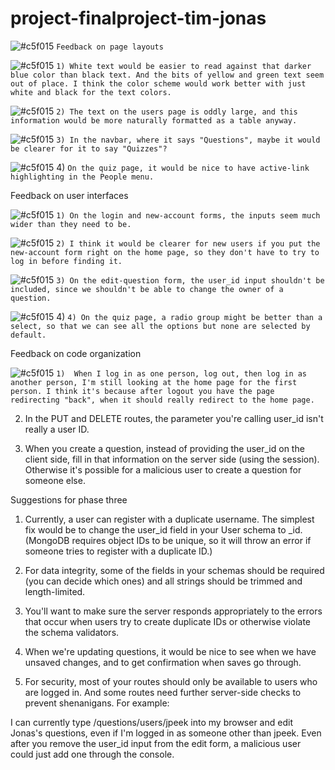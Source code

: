# project-finalproject-tim-jonas

![#c5f015](https://via.placeholder.com/15/c5f015/000000?text=+) `Feedback on page layouts`


![#c5f015](https://via.placeholder.com/15/c5f015/000000?text=+) `1) White text would be easier to read against that darker blue color than black text. And the bits of yellow and green text seem out of place. I think the color scheme would work better with just white and black for the text colors.`


![#c5f015](https://via.placeholder.com/15/c5f015/000000?text=+) `2) The text on the users page is oddly large, and this information would be more naturally formatted as a table anyway.`


![#c5f015](https://via.placeholder.com/15/c5f015/000000?text=+) `3) In the navbar, where it says "Questions", maybe it would be clearer for it to say "Quizzes"?`


![#c5f015](https://via.placeholder.com/15/c5f015/000000?text=+) 4) `On the quiz page, it would be nice to have active-link highlighting in the People menu.`


Feedback on user interfaces


![#c5f015](https://via.placeholder.com/15/c5f015/000000?text=+) `1) On the login and new-account forms, the inputs seem much wider than they need to be.`


![#c5f015](https://via.placeholder.com/15/c5f015/000000?text=+) `2) I think it would be clearer for new users if you put the new-account form right on the home page, so they don't have to try to log in before finding it.`

![#c5f015](https://via.placeholder.com/15/c5f015/000000?text=+) `3) On the edit-question form, the user_id input shouldn't be included, since we shouldn't be able to change the owner of a question.`

![#c5f015](https://via.placeholder.com/15/c5f015/000000?text=+) 4) `4) On the quiz page, a radio group might be better than a select, so that we can see all the options but none are selected by default.`

Feedback on code organization

![#c5f015](https://via.placeholder.com/15/c5f015/000000?text=+) `1)  When I log in as one person, log out, then log in as another person, I'm still looking at the home page for the first person. I think it's because after logout you have the page redirecting "back", when it should really redirect to the home page.`

2) In the PUT and DELETE routes, the parameter you're calling user_id isn't really a user ID.

3) When you create a question, instead of providing the user_id on the client side, fill in that information on the server side (using the session). Otherwise it's possible for a malicious user to create a question for someone else.

Suggestions for phase three

1) Currently, a user can register with a duplicate username. The simplest fix would be to change the user_id field in your User schema to _id. (MongoDB requires object IDs to be unique, so it will throw an error if someone tries to register with a duplicate ID.)



2) For data integrity, some of the fields in your schemas should be required (you can decide which ones) and all strings should be trimmed and length-limited.



3) You'll want to make sure the server responds appropriately to the errors that occur when users try to create duplicate IDs or otherwise violate the schema validators.



4) When we're updating questions, it would be nice to see when we have unsaved changes, and to get confirmation when saves go through.



5) For security, most of your routes should only be available to users who are logged in. And some routes need further server-side checks to prevent shenanigans. For example:

I can currently type /questions/users/jpeek into my browser and edit Jonas's questions, even if I'm logged in as someone other than jpeek.
Even after you remove the user_id input from the edit form, a malicious user could just add one through the console.
